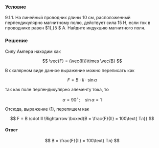 ###  Условие

$9.1.1.$ На линейный проводник длины $10$ см, расположенный перпендикулярно магнитному полю, действует сила $15$ Н, если ток в проводнике равен $1{,}5 $ А. Найдите индукцию магнитного поля.

### Решение

Силу Ампера находим как

$$
\vec{F} = (\vec{Il})\times \vec{B}
$$

В скалярном виде данное выражение можно переписать как

$$
F = B\cdot Il \cdot \sin\alpha\tag{1}
$$

так как поле перпендикулярно элементу тока, то

$$
\alpha =90^{\circ};\quad \sin\alpha =1
$$

Отсюда, выражение $(1)$, перепишем как

$$
F = B \cdot Il \Rightarrow \boxed{B = \frac{F}{Il} = 100\text{ Тл}}
$$

#### Ответ

$$
B = \frac{F}{Il} = 100\text{ Тл}
$$